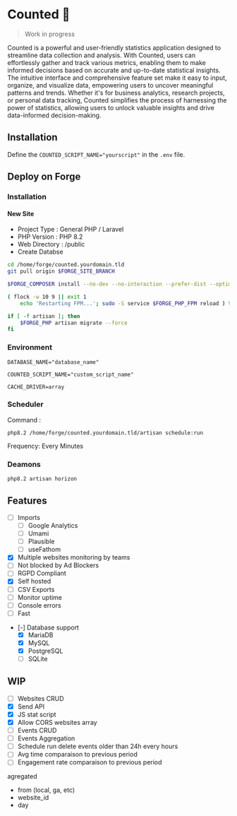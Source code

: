 # Counted 📏

> Work in progress

Counted is a powerful and user-friendly statistics application designed to streamline data collection and analysis. With Counted, users can effortlessly gather and track various metrics, enabling them to make informed decisions based on accurate and up-to-date statistical insights. The intuitive interface and comprehensive feature set make it easy to input, organize, and visualize data, empowering users to uncover meaningful patterns and trends. Whether it's for business analytics, research projects, or personal data tracking, Counted simplifies the process of harnessing the power of statistics, allowing users to unlock valuable insights and drive data-informed decision-making.

## Installation

Define the `COUNTED_SCRIPT_NAME="yourscript"` in the `.env` file.

## Deploy on Forge

### Installation

#### New Site
- Project Type : General PHP / Laravel
- PHP Version : PHP 8.2
- Web Directory : /public
- Create Databse

```bash
cd /home/forge/counted.yourdomain.tld
git pull origin $FORGE_SITE_BRANCH

$FORGE_COMPOSER install --no-dev --no-interaction --prefer-dist --optimize-autoloader

( flock -w 10 9 || exit 1
    echo 'Restarting FPM...'; sudo -S service $FORGE_PHP_FPM reload ) 9>/tmp/fpmlock

if [ -f artisan ]; then
    $FORGE_PHP artisan migrate --force
fi
```

### Environment

`DATABASE_NAME="database_name"`

`COUNTED_SCRIPT_NAME="custom_script_name"`

`CACHE_DRIVER=array`

### Scheduler

Command :

`php8.2 /home/forge/counted.yourdomain.tld/artisan schedule:run`

Frequency: Every Minutes

### Deamons

`php8.2 artisan horizon`

## Features
- [ ] Imports
	- [ ] Google Analytics
	- [ ] Umami
	- [ ] Plausible
	- [ ] useFathom
- [x] Multiple websites monitoring by teams
- [ ] Not blocked by Ad Blockers
- [ ] RGPD Compliant
- [x] Self hosted
- [ ] CSV Exports
- [ ] Monitor uptime
- [ ] Console errors
- [ ] Fast
- [-] Database support
	- [x] MariaDB
	- [x] MySQL
	- [x] PostgreSQL
	- [ ] SQLite

## WIP
- [ ] Websites CRUD
- [x] Send API
- [x] JS stat script
- [x] Allow CORS websites array
- [ ] Events CRUD
- [ ] Events Aggregation
- [ ] Schedule run delete events older than 24h every hours
- [ ] Avg time comparaison to previous period
- [ ] Engagement rate comparaison to previous period

agregated
- from (local, ga, etc)
- website_id
- day